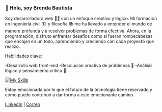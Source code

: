 ### 👋 Hola, soy Brenda Bautista

Soy desarrolladora web 👩‍💻 con un enfoque creativo y lógico. Mi formación en ingeniería civil 🏗️ y filosofía 📚 me ha llevado a entender el mundo de manera profunda y a resolver problemas de forma efectiva. Ahora, en la programación, disfruto enfrentar desafíos como si fueran rompecabezas que encajan en un todo, aprendiendo y creciendo con cada proyecto que realizo.

Habilidades clave:

-Desarrollo web front-end
-Resolución creativa de problemas 🧩
-Análisis lógico y pensamiento crítico 🤔

 [![My Skills](https://skillicons.dev/icons?i=js,html,css,firebase,nodejs,vscode,github,md,figma)](https://skillicons.dev)

Estoy emocionada por lo que el futuro de la tecnología tiene reservado y cómo puedo contribuir a dar forma a este emocionante camino.

[LinkedIn](https://www.linkedin.com/in/brenda-bautista-536b12281) | [Correo](bautista.brenda.2000@gmail.com)
